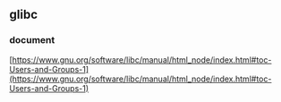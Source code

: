 ## glibc 

### document
[https://www.gnu.org/software/libc/manual/html_node/index.html#toc-Users-and-Groups-1](https://www.gnu.org/software/libc/manual/html_node/index.html#toc-Users-and-Groups-1)